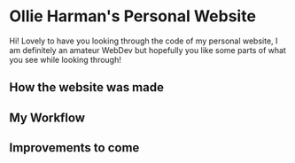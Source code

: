 # Ollie Harman's Personal Website

Hi! Lovely to have you looking through the code of my personal website, I am definitely an amateur WebDev but hopefully you like some parts of what you see while looking through!

## How the website was made

## My Workflow

## Improvements to come
